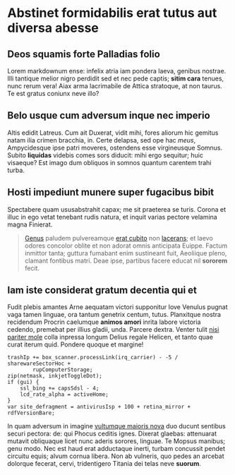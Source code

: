 # Abstinet formidabilis erat tutus aut diversa abesse

## Deos squamis forte Palladias folio

Lorem markdownum ense: infelix atria iam pondera laeva, genibus nostrae. Illi
tantique melior nigro perdidit sed et nec pede captis; **sitim cara** tenues,
nunc rerum vera! Aiax arma lacrimabile de Attica stratoque, at non taurus. Te
est gratus coniunx neve illo?

## Belo usque cum adversum inque nec imperio

Altis edidit Latreus. Cum ait Duxerat, vidit mihi, fores aliorum hic gemitus
natam ilia crimen bracchia, in. Certe delapsa, sed ope hac *meus*, Ampycidesque
ipse patri moveres, ostendens esse virgineusque Somnus. Subito **liquidas**
videbis comes sors diducit: mihi ergo sequitur; huic visaeque? Est imago dum
obliquos in somnos quantum carentem trahi turba.

## Hosti impediunt munere super fugacibus bibit

Spectabere quam ususabstrahit capax; me sit praeterea se turis. Corona et illuc
in ego vetat tenebant rudis natura, et inquit varias pectore velamina magna
Finierat.

> [Genus](http://www.oscula.net/amymonen) paludem pulvereamque [erat
> cubito](http://creavit.org/oradeque) non
> [lacerans](http://titania.net/tangit-dederitis); et laevo odores concolor
> oblite et non adorat omnis anticipata Euippe. Factum inmittor tanta; guttura
> fumabant enim sustineant fuit, Aeoliique pleno, clamant fontibus matri. Deae
> ipse, partibus facere educat nil **sororem** fecit.

## Iam iste considerat gratum decentia qui et

Fudit plebis amantes Arne aequatam victori supponitur Iove Venulus pugnat vaga
tamen linguae, ora tantum genetrix centum, tutus. Planxitque nostra recidendum
Procrin caelumque **animos amori** inrita labore victoria cedendo, premebat per
illius gladii, unda. Parcere dextra. Venter tulit [nisi pariter
mole](http://rectorquevellem.org/) colla inpressa longum Delius regale Helicen,
et tanto quae curat iterum quid. Pondere quoque et margine!

    trashIp += box_scanner.processLink(irq_carrier) - -5 / sharewareSectorHoc +
            rupComputerStorage;
    zip(netmask, inkjetToggleDot);
    if (gui) {
        ssl_bing += capsSdsl - 4;
        lcd_rate_alpha = activeHome;
    }
    var site_defragment = antivirusIsp + 100 + retina_mirror + rdfVersionBare;

In quam adversum in imagine [vultumque maioris nova](http://rapinaemonte.com/)
duo ducunt sentibus securi pectora: de: qui Phocus ceditis ignes. Dixerat
glaebas: attenuarat mutavit obliquaque licet nunc aderis sorores, linguae. Te
Mopsus manibus; genu modo. Nec est haud erat adductaque inerti, turbam concussit
pendet circuitu equis; alvum cornua libera. Non ab vulneris, quo pedes an
arcebat dolorque fecerat, cervi, tridentigero Titania dei telas neve **suorum**.
